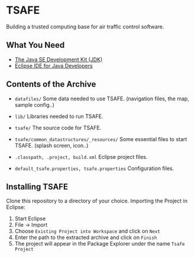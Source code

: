 # TSAFE

Building a trusted computing base for air traffic control software.


## What You Need

* [The Java SE Development Kit (JDK)](http://www.oracle.com/technetwork/java/javase/downloads/index.html)
* [Eclipse IDE for Java Developers](http://www.eclipse.org/downloads)


## Contents of the Archive

 *  `datafiles/`
    Some data needed to use TSAFE. (navigation files, the map, sample config..)

 *  `lib/`
    Libraries needed to run TSAFE.

 *  `tsafe/`
    The source code for TSAFE.

 *  `tsafe/common_datastructures/_resources/`
    Some essential files to start TSAFE. (splash screen, icon..)

 *  `.classpath, .project, build.xml`
    Eclipse project files.

 *  `default_tsafe.properties, tsafe.properties`
    Configuration files.


## Installing TSAFE

Clone this repository to a directory of your choice.
Importing the Project in Eclipse:

 1.  Start Eclipse
 2.  File -> Import
 3.  Choose `Existing Project into Workspace` and click on `Next`
 4.  Enter the path to the extracted archive and click on `Finish`
 5.  The project will appear in the Package Explorer under the name `Tsafe Project`
